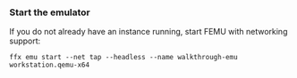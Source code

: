 ### Start the emulator

If you do not already have an instance running, start FEMU with networking
support:

```posix-terminal
ffx emu start --net tap --headless --name walkthrough-emu workstation.qemu-x64
```
